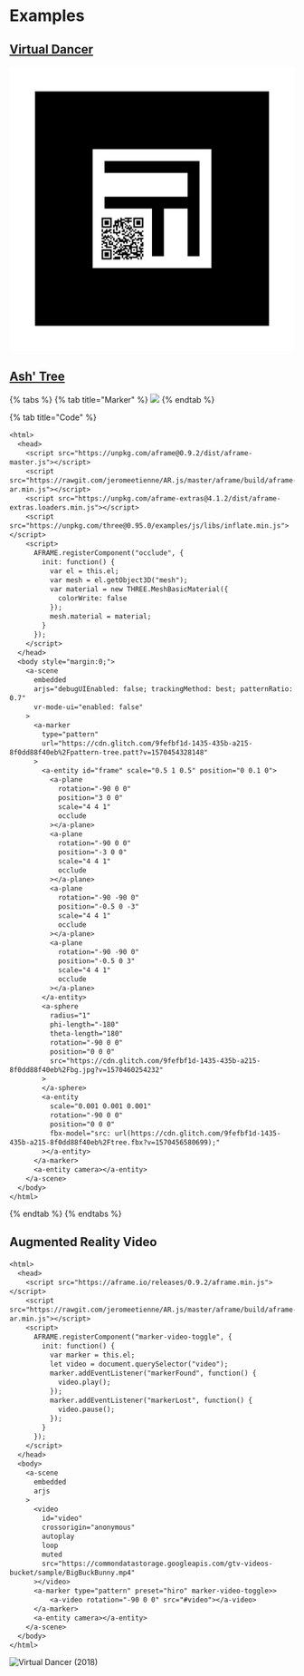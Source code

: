 # Examples

## [Virtual Dancer](https://jonasjohansson.github.io/virtualdancer/ar/)

![](../../../../../.gitbook/assets/armarker%20%281%29.jpg)

## [Ash' Tree](https://aframe-ash-tree.glitch.me/)

{% tabs %}
{% tab title="Marker" %}
![](https://cdn.glitch.com/9fefbf1d-1435-435b-a215-8f0dd88f40eb%2Fpattern-tree.png?v=1570454328480)
{% endtab %}

{% tab title="Code" %}
```markup
<html>
  <head>
    <script src="https://unpkg.com/aframe@0.9.2/dist/aframe-master.js"></script>
    <script src="https://rawgit.com/jeromeetienne/AR.js/master/aframe/build/aframe-ar.min.js"></script>
    <script src="https://unpkg.com/aframe-extras@4.1.2/dist/aframe-extras.loaders.min.js"></script>
    <script src="https://unpkg.com/three@0.95.0/examples/js/libs/inflate.min.js"></script>
    <script>
      AFRAME.registerComponent("occlude", {
        init: function() {
          var el = this.el;
          var mesh = el.getObject3D("mesh");
          var material = new THREE.MeshBasicMaterial({
            colorWrite: false
          });
          mesh.material = material;
        }
      });
    </script>
  </head>
  <body style="margin:0;">
    <a-scene
      embedded
      arjs="debugUIEnabled: false; trackingMethod: best; patternRatio: 0.7"
      vr-mode-ui="enabled: false"
    >
      <a-marker
        type="pattern"
        url="https://cdn.glitch.com/9fefbf1d-1435-435b-a215-8f0dd88f40eb%2Fpattern-tree.patt?v=1570454328148"
      >
        <a-entity id="frame" scale="0.5 1 0.5" position="0 0.1 0">
          <a-plane
            rotation="-90 0 0"
            position="3 0 0"
            scale="4 4 1"
            occlude
          ></a-plane>
          <a-plane
            rotation="-90 0 0"
            position="-3 0 0"
            scale="4 4 1"
            occlude
          ></a-plane>
          <a-plane
            rotation="-90 -90 0"
            position="-0.5 0 -3"
            scale="4 4 1"
            occlude
          ></a-plane>
          <a-plane
            rotation="-90 -90 0"
            position="-0.5 0 3"
            scale="4 4 1"
            occlude
          ></a-plane>
        </a-entity>
        <a-sphere
          radius="1"
          phi-length="-180"
          theta-length="180"
          rotation="-90 0 0"
          position="0 0 0"
          src="https://cdn.glitch.com/9fefbf1d-1435-435b-a215-8f0dd88f40eb%2Fbg.jpg?v=1570460254232"
        >
        </a-sphere>
        <a-entity
          scale="0.001 0.001 0.001"
          rotation="-90 0 0"
          position="0 0 0"
          fbx-model="src: url(https://cdn.glitch.com/9fefbf1d-1435-435b-a215-8f0dd88f40eb%2Ftree.fbx?v=1570456580699);"
        ></a-entity>
      </a-marker>
      <a-entity camera></a-entity>
    </a-scene>
  </body>
</html>

```
{% endtab %}
{% endtabs %}

## Augmented Reality Video

```markup
<html>
  <head>
    <script src="https://aframe.io/releases/0.9.2/aframe.min.js"></script>
    <script src="https://rawgit.com/jeromeetienne/AR.js/master/aframe/build/aframe-ar.min.js"></script>
    <script>
      AFRAME.registerComponent("marker-video-toggle", {
        init: function() {
          var marker = this.el;
          let video = document.querySelector("video");
          marker.addEventListener("markerFound", function() {
            video.play();
          });
          marker.addEventListener("markerLost", function() {
            video.pause();
          });
        }
      });
    </script>
  </head>
  <body>
    <a-scene
      embedded
      arjs
    >
      <video
        id="video"
        crossorigin="anonymous"
        autoplay
        loop
        muted
        src="https://commondatastorage.googleapis.com/gtv-videos-bucket/sample/BigBuckBunny.mp4"
      ></video>
      <a-marker type="pattern" preset="hiro" marker-video-toggle>>
          <a-video rotation="-90 0 0" src="#video"></a-video>
      </a-marker>
      <a-entity camera></a-entity>
    </a-scene>
  </body>
</html>

```



![Virtual Dancer \(2018\)](https://lh6.googleusercontent.com/acLEkmbGahFpGv6_UYAU9EaVqyuDzalq-4awSSQBdtnBlDDwE_LFe1TsJjDAzEO6GDqIt9O-m8RbQTTI1BMuOj_L_2XpDFAKqxmZOXC2Ddim5tVj7wytiuu42GvGqSuuZ4ZPWg2R5Uk)



